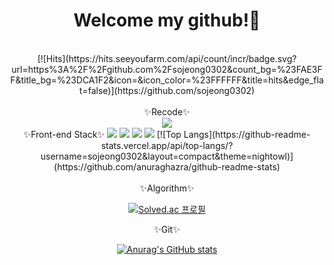 <div align="center">
  
  # Welcome my github!👏
  </br>
  [![Hits](https://hits.seeyoufarm.com/api/count/incr/badge.svg?url=https%3A%2F%2Fgithub.com%2Fsojeong0302&count_bg=%23FAE3FF&title_bg=%23DCA1F2&icon=&icon_color=%23FFFFFF&title=hits&edge_flat=false)](https://github.com/sojeong0302)
  </br>
  </br>
  
  <div direction="row">
    ✨Recode✨
    </br>
    <a href="https://velog.io/@sojeong0302"><img src="https://img.shields.io/badge/Velog-11B48A?style=flat-square&logo=Vimeo&logoColor=white&link=https://velog.io/@sojeong0302"/></a>
  </div>
    
  <div direction="row">
    ✨Front-end Stack✨
    <img src="https://img.shields.io/badge/html5-E34F26?style=flat-square&logo=html5&logoColor=white"> 
    <img src="https://img.shields.io/badge/css-1572B6?style=flat-square&logo=css3&logoColor=white"> 
    <img src="https://img.shields.io/badge/javascript-F7DF1E?style=flat-square&logo=javascript&logoColor=black"> 
    <img src="https://img.shields.io/badge/React-61DAFB?style=flat-square&logo=React&logoColor=white"> 
    [![Top Langs](https://github-readme-stats.vercel.app/api/top-langs/?username=sojeong0302&layout=compact&theme=nightowl)](https://github.com/anuraghazra/github-readme-stats)
  </div>
  
  </br>
  
  <div direction="row">
  ✨Algorithm✨
  
  [![Solved.ac
  프로필](http://mazassumnida.wtf/api/v2/generate_badge?boj=uyio0302)](https://solved.ac/uyio0302)
  
  </div>
  
  <div direction="row">
  ✨Git✨ 
    
  [![Anurag's GitHub stats](https://github-readme-stats.vercel.app/api?username=sojeong0302&show_icons=true&theme=nightowl)](https://github.com/anuraghazra/github-readme-stats)
  </div>

</div>


